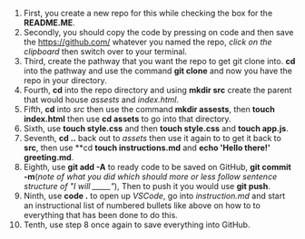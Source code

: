 1) First, you create a new repo for this while checking the box for the **README.ME**.
2) Secondly, you should copy the code by pressing on code and then save the https://github.com/ whatever you named the repo, *click on the clipboard* then switch over to your terminal.
3) Third, create the pathway  that you want the repo to get git clone into. **cd** into the pathway and use the command **git clone** and now you have the repo in your directory.
4) Fourth, **cd** into the repo directory and using **mkdir src** create the parent that would house *assests* and *index.html*.
5) Fifth, **cd** into *src* then use the command **mkdir assests**, then **touch index.html** then use **cd assets** to go into that directory.
6) Sixth,  use **touch style.css** and then **touch style.css** and **touch app.js**.
7) Seventh, **cd ..** back out to *assets* then use it again to to get it back to **src**, then use **cd **touch instructions.md** and **echo 'Hello there!' greeting.md**.
8) Eighth, use **git add -A** to ready code to be saved on GitHub, **git commit -m**(*note of what you did which should more or less follow sentence structure of "I will _____"*), Then to push it you would use **git push**.
9) Ninth, use **code .** to open up *VSCode*, go into *instruction.md* and start an instructional list of numbered bullets like above on how to to everything that has been done to do this.
10) Tenth, use step 8 once again to save everything into GitHub.